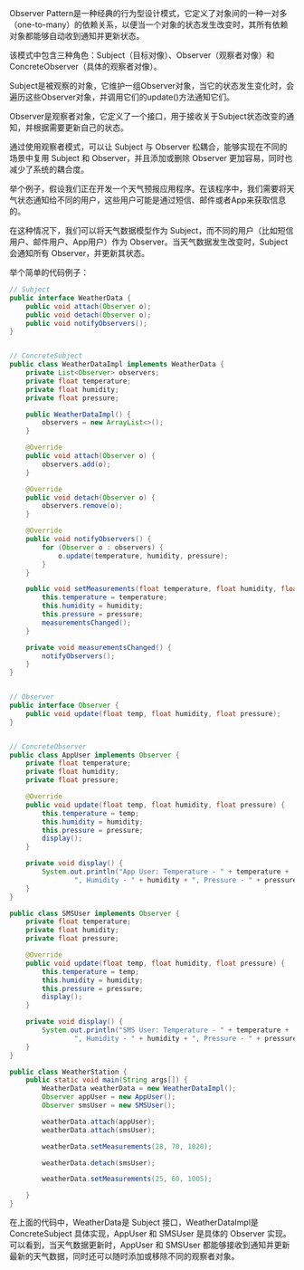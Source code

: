 

Observer Pattern是一种经典的行为型设计模式，它定义了对象间的一种一对多（one-to-many）的依赖关系，以便当一个对象的状态发生改变时，其所有依赖对象都能够自动收到通知并更新状态。

该模式中包含三种角色：Subject（目标对像）、Observer（观察者对像）和ConcreteObserver（具体的观察者对像）。

Subject是被观察的对象，它维护一组Observer对象，当它的状态发生变化时，会遍历这些Observer对象，并调用它们的update()方法通知它们。

Observer是观察者对象，它定义了一个接口，用于接收关于Subject状态改变的通知，并根据需要更新自己的状态。

通过使用观察者模式，可以让 Subject 与 Observer 松耦合，能够实现在不同的场景中复用 Subject 和 Observer，并且添加或删除 Observer 更加容易，同时也减少了系统的耦合度。

举个例子，假设我们正在开发一个天气预报应用程序。在该程序中，我们需要将天气状态通知给不同的用户，这些用户可能是通过短信、邮件或者App来获取信息的。

在这种情况下，我们可以将天气数据模型作为 Subject，而不同的用户（比如短信用户、邮件用户、App用户）作为 Observer。当天气数据发生改变时，Subject会通知所有 Observer，并更新其状态。

举个简单的代码例子：

```java
// Subject
public interface WeatherData {
    public void attach(Observer o);
    public void detach(Observer o);
    public void notifyObservers();
}


// ConcreteSubject
public class WeatherDataImpl implements WeatherData {
    private List<Observer> observers;
    private float temperature;
    private float humidity;
    private float pressure;

    public WeatherDataImpl() {
        observers = new ArrayList<>();
    }

    @Override
    public void attach(Observer o) {
        observers.add(o);
    }

    @Override
    public void detach(Observer o) {
        observers.remove(o);
    }

    @Override
    public void notifyObservers() {
        for (Observer o : observers) {
            o.update(temperature, humidity, pressure);
        }
    }

    public void setMeasurements(float temperature, float humidity, float pressure) {
        this.temperature = temperature;
        this.humidity = humidity;
        this.pressure = pressure;
        measurementsChanged();
    }

    private void measurementsChanged() {
        notifyObservers();
    }
}


// Observer
public interface Observer {
    public void update(float temp, float humidity, float pressure);
}


// ConcreteObserver
public class AppUser implements Observer {
    private float temperature;
    private float humidity;
    private float pressure;

    @Override
    public void update(float temp, float humidity, float pressure) {
        this.temperature = temp;
        this.humidity = humidity;
        this.pressure = pressure;
        display();
    }

    private void display() {
        System.out.println("App User: Temperature - " + temperature +
                ", Humidity - " + humidity + ", Pressure - " + pressure);
    }
}

public class SMSUser implements Observer {
    private float temperature;
    private float humidity;
    private float pressure;

    @Override
    public void update(float temp, float humidity, float pressure) {
        this.temperature = temp;
        this.humidity = humidity;
        this.pressure = pressure;
        display();
    }

    private void display() {
        System.out.println("SMS User: Temperature - " + temperature +
                ", Humidity - " + humidity + ", Pressure - " + pressure);
    }
}

public class WeatherStation {
    public static void main(String args[]) {
        WeatherData weatherData = new WeatherDataImpl();
        Observer appUser = new AppUser();
        Observer smsUser = new SMSUser();

        weatherData.attach(appUser);
        weatherData.attach(smsUser);

        weatherData.setMeasurements(28, 70, 1020);

        weatherData.detach(smsUser);

        weatherData.setMeasurements(25, 60, 1005);

    }
}
```

在上面的代码中，WeatherData是 Subject 接口，WeatherDataImpl是 ConcreteSubject 具体实现，AppUser 和 SMSUser 是具体的 Observer 实现。可以看到，当天气数据更新时，AppUser 和 SMSUser 都能够接收到通知并更新最新的天气数据，同时还可以随时添加或移除不同的观察者对象。